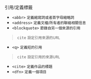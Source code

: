 引用/定義標籤
- `<abbr>` <small>定義縮寫詞或者首字母縮略詞</small>
- `<address>` <small>定義文檔/所有者的聯絡相關信息</small>
- `<blockquote>` <small>節錄自另一個來源的引用</small>

>`cite` <small>設定引用來源的URL</small>
- `<q>` <small>定義短的引用</small>

>`cite` <small>設定引用的來源URL</small>
- `<cite>` <small>定義作品的標題</small>
- `<dfn>` <small>定義一個項目</small>